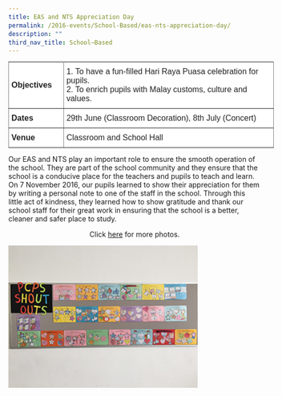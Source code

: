 ```yaml
---
title: EAS and NTS Appreciation Day
permalink: /2016-events/School-Based/eas-nts-appreciation-day/
description: ""
third_nav_title: School–Based
---
```

<style type="text/css">
.tg  {border-collapse:collapse;border-spacing:0;margin:0px auto;}
.tg td{border-color:black;border-style:solid;border-width:1px;font-family:Arial, sans-serif;font-size:14px;
  overflow:hidden;padding:10px 5px;word-break:normal;}
.tg th{border-color:black;border-style:solid;border-width:1px;font-family:Arial, sans-serif;font-size:14px;
  font-weight:normal;overflow:hidden;padding:10px 5px;word-break:normal;}
.tg .tg-ejbf{background-color:#FFF;border-color:inherit;color:#222;font-size:16px;text-align:left;vertical-align:top}
.tg .tg-x4x2{background-color:#FFF;border-color:inherit;color:#222;font-size:16px;font-weight:bold;text-align:left;
  vertical-align:middle}
.tg .tg-sv96{background-color:#FFF;border-color:inherit;color:#222;font-size:16px;font-weight:bold;text-align:left;
  vertical-align:top}
</style>
<table class="tg" style="undefined;table-layout: fixed; width: 530px">
<colgroup>
<col style="width: 110px">
<col style="width: 420px">
</colgroup>
<tbody>
  <tr>
    <td class="tg-x4x2">Objectives</td>
    <td class="tg-ejbf">1.    To have a fun-filled Hari Raya Puasa celebration for pupils.<br>2.     To enrich pupils with Malay customs, culture and values.</td>
  </tr>
  <tr>
    <td class="tg-sv96">Dates</td>
    <td class="tg-ejbf">29th June (Classroom Decoration), 8th July (Concert)</td>
  </tr>
  <tr>
    <td class="tg-sv96">Venue</td>
    <td class="tg-ejbf">Classroom and School Hall</td>
  </tr>
</tbody>
</table>

Our EAS and NTS play an important role to ensure the smooth operation of the school. They are part of the school community and they ensure that the school is a conducive place for the teachers and pupils to teach and learn. On 7 November 2016, our pupils learned to show their appreciation for them by writing a personal note to one of the staff in the school. Through this little act of kindness, they learned how to show gratitude and thank our school staff for their great work in ensuring that the school is a better, cleaner and safer place to study. 

  

<center>Click <a href="https://flic.kr/s/aHskP5u4rb">here</a> for more photos.</center>

<img src="/images/2016%20EAS%20Appreciation%20Day.jpeg" 
     style="width:75%">
